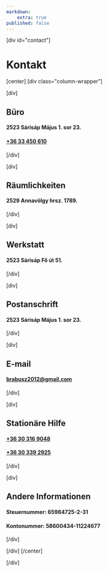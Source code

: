```yaml
---
markdown:
    extra: true
published: false
---
```


[div id="contact"]
# **Kontakt**  

[center]
[div class="column-wrapper"]

[div]
## <i class="las la-building"></i> Büro
#### 2523 Sárisáp Május 1. sor 23.  
#### [+36 33 450 610](tel:+3633450610)
[/div]

[div]
## <i class="las la-industry"></i> Räumlichkeiten
#### 2529 Annavölgy hrsz. 1789.
[/div]


[div]
## <i class="las la-tools"></i> Werkstatt
#### 2523 Sárisáp Fő út 51.
[/div]


[div]
## <i class="las la-envelope"></i> Postanschrift
#### 2523 Sárisáp Május 1. sor 23.
[/div]


[div]
## <i class="las la-at"></i> E-mail
#### [brabusz2012@gmail.com](mailto:brabusz2012@gmail.com)
[/div]

[div]
## <i class="las la-user"></i> Stationäre Hilfe
#### [+36 30 316 9048](tel:+36303169048)  
#### [+36 30 339 2925](tel:+36303392925)
[/div]

[div]
## <i class="las la-money-check"></i> Andere Informationen
#### Steuernummer: 65984725-2-31
#### Kontonummer: 58600434-11224677
[/div]

[/div]
[/center]

[/div]

<!--
<div markdown="1" class="title6">
| | |
|: ----------- |: ----------- |
| **Office:** | 	2523 Sárisáp Május 1. sor 23., [+36 33 450 610](tel:+3633450610) |
| **Establishment:** | 2529 Annavölgy hrsz. 1789. |
| **Workshop:** | 2523 Sárisáp Fő út 51.|
| **Mailing address:** | 2523 Sárisáp Május 1. sor 23.,  [brabusz2012@gmail.com](mailto:brabusz2012@gmail.com) |
| **Stationary aid**  | [+36 30 316 9048,   ](tel:+36303169048) [+36 30 339 2925](tel:+36303392925)|
| **Tax number:** | 	65984725-2-31 |
| **Bank account number:** | 	58600434-11224677 |
| | [www.brabusz.hu](/) |
</div>
-->
